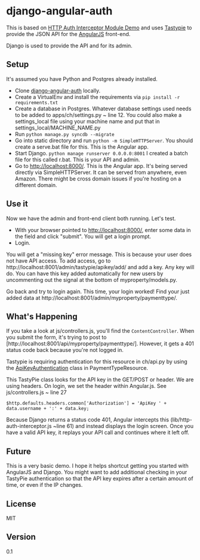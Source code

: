 django-angular-auth
=========

This is based on [HTTP Auth Interceptor Module Demo] and uses [Tastypie] to provide the JSON API for the [AngularJS] front-end.

Django is used to provide the API and for its admin.

Setup
-----------

It's assumed you have Python and Postgres already installed.

* Clone [django-angular-auth] locally.
* Create a VirtualEnv and install the requirements via ```pip install -r requirements.txt```
* Create a database in Postgres. Whatever database settings used needs to be added to apps/ch/settings.py ~ line 12. You could also make a settings_local file using your machine name and put that in settings_local/MACHINE_NAME.py
* Run ```python manage.py syncdb --migrate```
* Go into static directory and run ```python -m SimpleHTTPServer```. You should create a serve.bat file for this. This is the Angular app.
* Start Django. ```python manage runserver 0.0.0.0:8001``` I created a batch file for this called r.bat. This is your API and admin.
* Go to [http://localhost:8000/]. This is the Angular app. It's being served directly via SimpleHTTPServer. It can be served from anywhere, even Amazon. There might be cross domain issues if you're hosting on a different domain.

Use it
----------
Now we have the admin and front-end client both running. Let's test.

* With your browser pointed to [http://localhost:8000/], enter some data in the field and click "submit". You will get a login prompt.
* Login.

You will get a "missing key" error message. This is because your user does not have API access. To add access, go to http://localhost:8001/admin/tastypie/apikey/add/ and add a key. Any key will do. You can have this key added automatically for new users by uncommenting out the signal at the bottom of myproperty/models.py.

Go back and try to login again. This time, your login worked! Find your just added data at http://localhost:8001/admin/myproperty/paymenttype/.

What's Happening
--------------
If you take a look at js/controllers.js, you'll find the ```ContentController```. When you submit the form, it's trying to post to [http://localhost:8001/api/myproperty/paymenttype/]. However, it gets a 401 status code back because you're not logged in.

Tastypie is requiring authentication for this resource in ch/api.py by using the [ApiKeyAuthentication] class in PaymentTypeResource.

This TastyPie class looks for the API key in the GET/POST or header. We are using headers. On login, we set the header within Angular.js. See js/controllers.js ~ line 27

```$http.defaults.headers.common['Authorization'] = 'ApiKey ' + data.username + ':' + data.key;```

Because Django returns a status code 401, Angular intercepts this (lib/http-auth-interceptor.js ~line 61) and instead displays the login screen. Once you have a valid API key, it replays your API call and continues where it left off.

Future
-------
This is a very basic demo. I hope it helps shortcut getting you started with AngularJS and Django. You might want to add additional checking in your TastyPie authentication so that the API key expires after a certain amount of time, or even if the IP changes.

License
-------
MIT

  [ed menendez]: http://menendez.com/about/
  [@edmenendez]: http://twitter.com/edmenendez
  [Tastypie]: http://tastypieapi.org/
  [HTTP Auth Interceptor Module Demo]: http://witoldsz.github.com/angular-http-auth/
  [AngularJS]: http://angularjs.org/
  [django-angular-auth]: https://github.com/edmenendez/django-angular-auth
  [ApiKeyAuthentication]: http://django-tastypie.readthedocs.org/en/latest/authentication_authorization.html#apikeyauthentication
  [http://localhost:8000/]: http://localhost:8000/

Version
-

0.1
